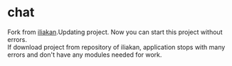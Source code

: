 # chat

Fork from <a href="https://github.com/iliakan/nodejs-screencast/tree/master/chat/13" target="_blank">iliakan</a>.Updating project. Now you can start this project without errors.<br>
If download project from repository of iliakan, application stops with many errors and don't have any modules needed for work.
